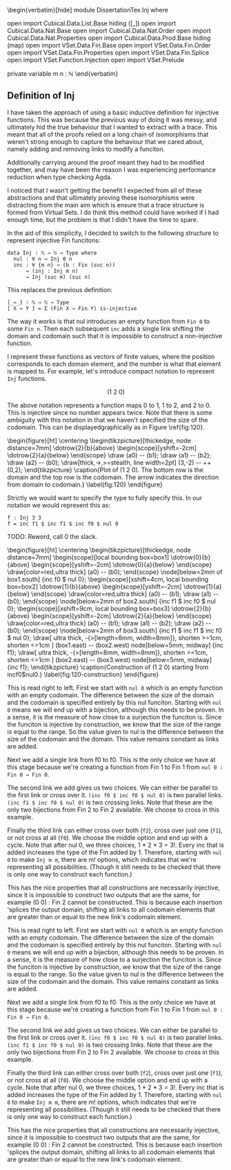 <!--
```
module Dissertation.Inj where

open import Cubical.Data.List.Base hiding ([_])
open import Cubical.Data.Nat.Base
open import Cubical.Data.Nat.Order
open import Cubical.Data.Nat.Properties
open import Cubical.Data.Prod.Base hiding (map)
open import VSet.Data.Fin.Base
open import VSet.Data.Fin.Order
open import VSet.Data.Fin.Properties
open import VSet.Data.Fin.Splice
open import VSet.Function.Injection
open import VSet.Prelude

private
  variable
    m n : ℕ
```
-->

\begin{verbatim}[hide]
module DissertationTex.Inj where

open import Cubical.Data.List.Base hiding ([_])
open import Cubical.Data.Nat.Base
open import Cubical.Data.Nat.Order
open import Cubical.Data.Nat.Properties
open import Cubical.Data.Prod.Base hiding (map)
open import VSet.Data.Fin.Base
open import VSet.Data.Fin.Order
open import VSet.Data.Fin.Properties
open import VSet.Data.Fin.Splice
open import VSet.Function.Injection
open import VSet.Prelude

private
  variable
    m n : ℕ
\end{verbatim}

## Definition of Inj

I have taken the approach of using a basic inductive definition for
injective functions. This was because the previous way of doing it was
messy, and ultimately hid the true behaviour that I wanted to extract
with a trace. This meant that all of the proofs relied on a long chain
of isomorphisms that weren't strong enough to capture the behaviour
that we cared about, namely adding and removing links to modify a
funciton.

Additionally carrying around the proof meant they had to be modified
together, and may have been the reason I was experiencing performance
reduction when type checking Agda.

I noticed that I wasn't getting the benefit I expected from all of
these abstractions and that ultimately proving these isomorphisms were
distracting from the main aim which is ensure that a trace structure
is formed from Virtual Sets. I do think this method could have worked
if I had enough time, but the problem is that I didn't have the time
to spare.

In the aid of this simplicity, I decided to switch to the following
structure to represent injective Fin funcitons:

```
data Inj : ℕ → ℕ → Type where
  nul : ∀ n → Inj 0 n
  inc : ∀ {m n} → (b : Fin (suc n))
      → (inj : Inj m n)
      → Inj (suc m) (suc n)
```

This replaces the previous definition:

```
[_↣_] : ℕ → ℕ → Type
[ X ↣ Y ] = Σ (Fin X → Fin Y) is-injective
```

The way it works is that nul introduces an empty function from `Fin 0`
to some `Fin n`. Then each subsequent `inc` adds a single link
shifting the domain and codomain such that it is impossible to
construct a non-injective function.

I represent these functions as vectors of finite values, where the
position corresponds to each domain element, and the number is what
that element is mapped to. For example, let's introduce compact
notation to represent `Inj` functions.

$$
  (1\ 2\ 0)
$$

The above notation represents a function maps 0 to 1, 1 to 2, and 2 to
0. This is injective since no number appears twice. Note that there is
some ambiguity with this notation in that we haven't specified the
size of the codomain. This can be displayedgraphically as in Figure
\ref{fig:120}.

\begin{figure}[ht]
\centering
\begin{tikzpicture}[thickedge, node distance=7mm]
  \dotrow{2}{b}{above}
  \begin{scope}[yshift=-2cm]
    \dotrow{2}{a}{below}
  \end{scope}
  \draw (a0) -- (b1);
  \draw (a1) -- (b2);
  \draw (a2) -- (b0);
 \draw[thick,->,>=stealth, line width=2pt] (3,-2) -- ++(0,2);
\end{tikzpicture}
\caption{Plot of $(1\ 2\ 0)$. The bottom row is the domain and the top
row is the codomain. The arrow indicates the direction from domain to
codomain.}
\label{fig:120}
\end{figure}

Strictly we would want to specify the type to fully specify this. In
our notation we would represent this as:

```
f : Inj 3 3
f = inc f1 $ inc f1 $ inc f0 $ nul 0
```

TODO: Reword, call 0 the slack.

\begin{figure}[ht]
\centering
\begin{tikzpicture}[thickedge, node distance=7mm]
\begin{scope}[local bounding box=box1]
  \dotrow{0}{b}{above}
  \begin{scope}[yshift=-2cm]
    \dotrow{0}{a}{below}
  \end{scope}
  \draw[color=red,ultra thick] (a0) -- (b0);
\end{scope}
\node[below=2mm of box1.south] {inc f0 \$ nul 0};
\begin{scope}[xshift=4cm, local bounding box=box2]
  \dotrow{1}{b}{above}
  \begin{scope}[yshift=-2cm]
    \dotrow{1}{a}{below}
  \end{scope}
  \draw[color=red,ultra thick] (a0) -- (b1);
  \draw (a1) -- (b0);
\end{scope}
\node[below=2mm of box2.south] {inc f1 \$ inc f0 \$ nul 0};
\begin{scope}[xshift=9cm, local bounding box=box3]
  \dotrow{2}{b}{above}
  \begin{scope}[yshift=-2cm]
    \dotrow{2}{a}{below}
  \end{scope}
  \draw[color=red,ultra thick] (a0) -- (b1);
  \draw (a1) -- (b2);
  \draw (a2) -- (b0);
\end{scope}
\node[below=2mm of box3.south] {inc f1 \$ inc f1 \$ inc f0 \$ nul 0};
  \draw[
    ultra thick,
    -{>[length=8mm, width=8mm]},
    shorten >=1cm,
    shorten <=1cm
    ] (box1.east) -- (box2.west) node[below=5mm, midway] {inc f1};
  \draw[
    ultra thick,
    -{>[length=8mm, width=8mm]},
    shorten >=1cm,
    shorten <=1cm
    ] (box2.east) -- (box3.west) node[below=5mm, midway] {inc f1};
\end{tikzpicture}
\caption{Construction of $(1\ 2\ 0)$ starting from $\mathrm{inc f0 \$ nul 0}$.}
\label{fig:120-construction}
\end{figure}

This is read right to left. First we start with `nul 0` which is an empty function with an empty codomain. The difference between the size of the domain and the codomain is specified entirely by this nul funciton. Starting with `nul 0` means we will end up with a bijection, although this needs to be proven. In a sense, it is the measure of how close to a surjection the funciton is. Since the funciton is injective by construction, we know that the size of the range is equal to the range. So the value given to nul is the difference between the size of the codomain and the domain. This value remains constant as links are added.

Next we add a single link from f0 to f0. This is the only choice we have at this stage because we're creating a function from Fin 1 to Fin 1 from `nul 0 : Fin 0 → Fin 0`.

The second link we add gives us two choices. We can either be parallel to the first link or cross over it. `(inc f0 $ inc f0 $ nul 0)` is two parallel links. `(inc f1 $ inc f0 $ nul 0)` is two crossing links. Note that these are the only two bijections from Fin 2 to Fin 2 available. We choose to cross in this example.

Finally the third link can either cross over both (`f2`), cross over just one (`f1`), or not cross at all (`f0`). We choose the middle option and end up with a cycle. Note that after nul 0, we three choices, 1 \* 2 \* 3 = 3!. Every inc that is added increases the type of the Fin added by 1. Therefore, starting with `nul 0` to make `Inj m m`, there are m! options, which indicates that we're representing all possibilities. (Though it still needs to be checked that there is only one way to construct each function.)

This has the nice properties that all constructions are necessarily injective, since it is impossible to construct two outputs that are the same, for example (0 0) : Fin 2 cannot be constructed. This is because each insertion 'splices the output domain, shifting all links to all codomain elements that are greater than or equal to the new link's codomain element.

This is read right to left. First we start with `nul 0` which is an
empty function with an empty codomain. The difference between the size
of the domain and the codomain is specified entirely by this nul
funciton. Starting with `nul 0` means we will end up with a bijection,
although this needs to be proven. In a sense, it is the measure of how
close to a surjection the funciton is. Since the funciton is injective
by construction, we know that the size of the range is equal to the
range. So the value given to nul is the difference between the size of
the codomain and the domain. This value remains constant as links are
added.

Next we add a single link from f0 to f0. This is the only choice we
have at this stage because we're creating a function from Fin 1 to Fin
1 from `nul 0 : Fin 0 → Fin 0`.

The second link we add gives us two choices. We can either be parallel
to the first link or cross over it. `(inc f0 $ inc f0 $ nul 0)` is two
parallel links. `(inc f1 $ inc f0 $ nul 0)` is two crossing
links. Note that these are the only two bijections from Fin 2 to Fin 2
available. We choose to cross in this example.

Finally the third link can either cross over both (`f2`), cross over
just one (`f1`), or not cross at all (`f0`). We choose the middle
option and end up with a cycle. Note that after nul 0, we three
choices, 1 \* 2 \* 3 = 3!. Every inc that is added increases the type
of the Fin added by 1. Therefore, starting with `nul 0` to make `Inj m
m`, there are m! options, which indicates that we're representing all
possibilities. (Though it still needs to be checked that there is only
one way to construct each function.)

This has the nice properties that all constructions are necessarily
injective, since it is impossible to construct two outputs that are
the same, for example (0 0) : Fin 2 cannot be constructed. This is
because each insertion 'splices the output domain, shifting all links
to all codomain elements that are greater than or equal to the new
link's codomain element.
